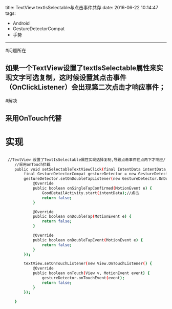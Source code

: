 title: TextView textIsSelectable与点击事件共存
date: 2016-06-22 10:14:47
tags:
- Android
- GestureDetectorCompat
- 手势
---
#问题所在
## 如果一个TextView设置了textIsSelectable属性来实现文字可选复制，这时候设置其点击事件（OnClickListener）会出现第二次点击才响应事件；
#解决
## 采用OnTouch代替
# 实现
##
```bash
 //TextView 设置了TextIsSelectable属性实现选择复制,导致点击事件在点两下才响应/
    //采用onTouch拦截
    public void setSelectableTextViewClick(final IntentData intentData, TextView textView) {
        final GestureDetectorCompat gestureDetector = new GestureDetectorCompat(mActivity, new SimpleOnGestureListener());
        gestureDetector.setOnDoubleTapListener(new GestureDetector.OnDoubleTapListener() {
            @Override
            public boolean onSingleTapConfirmed(MotionEvent e) {
                GoodDetailActivity.start(intentData);//点击
                return false;
            }

            @Override
            public boolean onDoubleTap(MotionEvent e) {
                return false;
            }

            @Override
            public boolean onDoubleTapEvent(MotionEvent e) {
                return false;
            }
        });

        textView.setOnTouchListener(new View.OnTouchListener() {
            @Override
            public boolean onTouch(View v, MotionEvent event) {
                gestureDetector.onTouchEvent(event);
                return false;
            }
        });

    }

```
